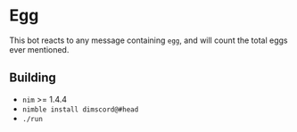 # Egg
This bot reacts to any message containing `egg`, and will count the total eggs ever mentioned.

## Building

- `nim` >= 1.4.4
- `nimble install dimscord@#head`
- `./run`
